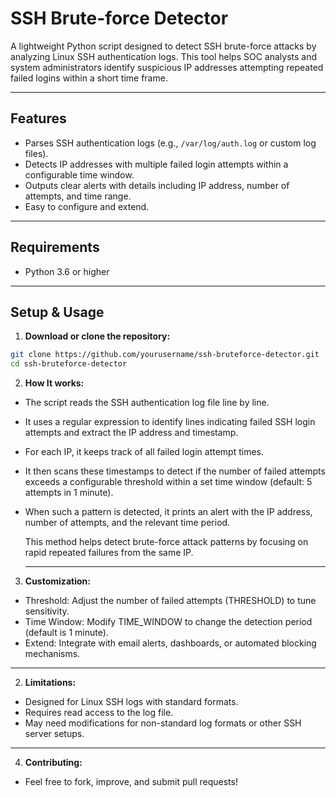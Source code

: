 # SSH Brute-force Detector

A lightweight Python script designed to detect SSH brute-force attacks by analyzing Linux SSH authentication logs. This tool helps SOC analysts and system administrators identify suspicious IP addresses attempting repeated failed logins within a short time frame.

---

## Features

- Parses SSH authentication logs (e.g., `/var/log/auth.log` or custom log files).
- Detects IP addresses with multiple failed login attempts within a configurable time window.
- Outputs clear alerts with details including IP address, number of attempts, and time range.
- Easy to configure and extend.

---

## Requirements

- Python 3.6 or higher

---

## Setup & Usage

1. **Download or clone the repository:**

```bash
git clone https://github.com/yourusername/ssh-bruteforce-detector.git
cd ssh-bruteforce-detector
```

2. **How It works:**

- The script reads the SSH authentication log file line by line.
- It uses a regular expression to identify lines indicating failed SSH login attempts and extract the IP address and timestamp.
- For each IP, it keeps track of all failed login attempt times.
- It then scans these timestamps to detect if the number of failed attempts exceeds a configurable threshold within a set time window (default: 5 attempts in 1 minute).
- When such a pattern is detected, it prints an alert with the IP address, number of attempts, and the relevant time period.

  This method helps detect brute-force attack patterns by focusing on rapid repeated failures from the same IP.

  ---

3. **Customization:**
     
 - Threshold: Adjust the number of failed attempts (THRESHOLD) to tune sensitivity.
- Time Window: Modify TIME_WINDOW to change the detection period (default is 1 minute).
- Extend: Integrate with email alerts, dashboards, or automated blocking mechanisms.

 ---

2. **Limitations:**
   
- Designed for Linux SSH logs with standard formats.
- Requires read access to the log file.
- May need modifications for non-standard log formats or other SSH server setups.

---

4. **Contributing:**

- Feel free to fork, improve, and submit pull requests!



